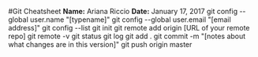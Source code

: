 #Git Cheatsheet
**Name:** Ariana Riccio
**Date:** January 17, 2017
git config --global user.name "[typename]"
git config --global user.email "[email address]"
git config --list
git init
git remote add origin [URL of your remote repo]
git remote -v
git status
git log
git add .
git commit -m "[notes about what changes are in this version]"
git push origin master 
